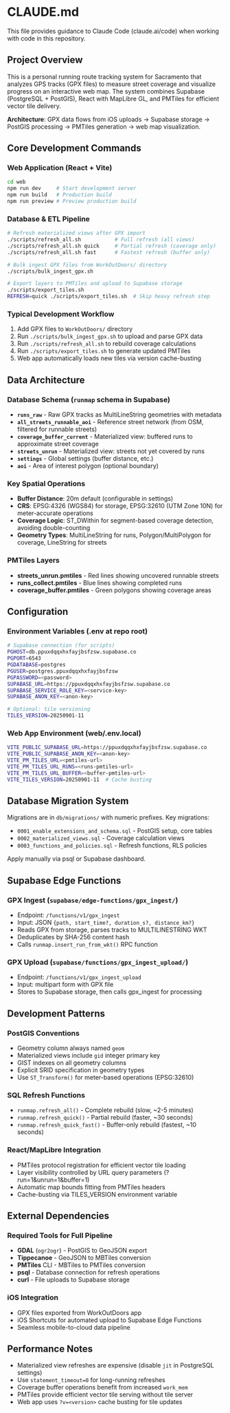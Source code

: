 # CLAUDE.md

This file provides guidance to Claude Code (claude.ai/code) when working with code in this repository.

## Project Overview

This is a personal running route tracking system for Sacramento that analyzes GPS tracks (GPX files) to measure street coverage and visualize progress on an interactive web map. The system combines Supabase (PostgreSQL + PostGIS), React with MapLibre GL, and PMTiles for efficient vector tile delivery.

**Architecture**: GPX data flows from iOS uploads → Supabase storage → PostGIS processing → PMTiles generation → web map visualization.

## Core Development Commands

### Web Application (React + Vite)
```bash
cd web
npm run dev     # Start development server
npm run build   # Production build 
npm run preview # Preview production build
```

### Database & ETL Pipeline
```bash
# Refresh materialized views after GPX import
./scripts/refresh_all.sh           # Full refresh (all views)
./scripts/refresh_all.sh quick     # Partial refresh (coverage only)
./scripts/refresh_all.sh fast      # Fastest refresh (buffer only)

# Bulk ingest GPX files from WorkOutDoors/ directory
./scripts/bulk_ingest_gpx.sh

# Export layers to PMTiles and upload to Supabase storage
./scripts/export_tiles.sh
REFRESH=quick ./scripts/export_tiles.sh  # Skip heavy refresh step
```

### Typical Development Workflow
1. Add GPX files to `WorkOutDoors/` directory
2. Run `./scripts/bulk_ingest_gpx.sh` to upload and parse GPX data
3. Run `./scripts/refresh_all.sh` to rebuild coverage calculations
4. Run `./scripts/export_tiles.sh` to generate updated PMTiles
5. Web app automatically loads new tiles via version cache-busting

## Data Architecture

### Database Schema (`runmap` schema in Supabase)
- **`runs_raw`** - Raw GPX tracks as MultiLineString geometries with metadata
- **`all_streets_runnable_aoi`** - Reference street network (from OSM, filtered for runnable streets)
- **`coverage_buffer_current`** - Materialized view: buffered runs to approximate street coverage  
- **`streets_unrun`** - Materialized view: streets not yet covered by runs
- **`settings`** - Global settings (buffer distance, etc.)
- **`aoi`** - Area of interest polygon (optional boundary)

### Key Spatial Operations
- **Buffer Distance**: 20m default (configurable in settings)
- **CRS**: EPSG:4326 (WGS84) for storage, EPSG:32610 (UTM Zone 10N) for meter-accurate operations
- **Coverage Logic**: ST_DWithin for segment-based coverage detection, avoiding double-counting
- **Geometry Types**: MultiLineString for runs, Polygon/MultiPolygon for coverage, LineString for streets

### PMTiles Layers
- **streets_unrun.pmtiles** - Red lines showing uncovered runnable streets
- **runs_collect.pmtiles** - Blue lines showing completed runs
- **coverage_buffer.pmtiles** - Green polygons showing coverage areas

## Configuration

### Environment Variables (.env at repo root)
```bash
# Supabase connection (for scripts)
PGHOST=db.ppuxdqqxhxfayjbsfzsw.supabase.co
PGPORT=6543
PGDATABASE=postgres  
PGUSER=postgres.ppuxdqqxhxfayjbsfzsw
PGPASSWORD=<password>
SUPABASE_URL=https://ppuxdqqxhxfayjbsfzsw.supabase.co
SUPABASE_SERVICE_ROLE_KEY=<service-key>
SUPABASE_ANON_KEY=<anon-key>

# Optional: tile versioning
TILES_VERSION=20250901-11
```

### Web App Environment (web/.env.local)
```bash
VITE_PUBLIC_SUPABASE_URL=https://ppuxdqqxhxfayjbsfzsw.supabase.co
VITE_PUBLIC_SUPABASE_ANON_KEY=<anon-key>
VITE_PM_TILES_URL=<pmtiles-url>
VITE_PM_TILES_URL_RUNS=<runs-pmtiles-url>  
VITE_PM_TILES_URL_BUFFER=<buffer-pmtiles-url>
VITE_TILES_VERSION=20250901-11  # Cache busting
```

## Database Migration System

Migrations are in `db/migrations/` with numeric prefixes. Key migrations:
- `0001_enable_extensions_and_schema.sql` - PostGIS setup, core tables
- `0002_materialized_views.sql` - Coverage calculation views
- `0003_functions_and_policies.sql` - Refresh functions, RLS policies

Apply manually via psql or Supabase dashboard.

## Supabase Edge Functions

### GPX Ingest (`supabase/edge-functions/gpx_ingest/`)
- Endpoint: `/functions/v1/gpx_ingest`
- Input: JSON `{path, start_time?, duration_s?, distance_km?}`
- Reads GPX from storage, parses tracks to MULTILINESTRING WKT
- Deduplicates by SHA-256 content hash
- Calls `runmap.insert_run_from_wkt()` RPC function

### GPX Upload (`supabase/functions/gpx_ingest_upload/`)  
- Endpoint: `/functions/v1/gpx_ingest_upload`
- Input: multipart form with GPX file
- Stores to Supabase storage, then calls gpx_ingest for processing

## Development Patterns

### PostGIS Conventions
- Geometry column always named `geom`
- Materialized views include `gid` integer primary key
- GIST indexes on all geometry columns
- Explicit SRID specification in geometry types
- Use `ST_Transform()` for meter-based operations (EPSG:32610)

### SQL Refresh Functions
- `runmap.refresh_all()` - Complete rebuild (slow, ~2-5 minutes)  
- `runmap.refresh_quick()` - Partial rebuild (faster, ~30 seconds)
- `runmap.refresh_quick_fast()` - Buffer-only rebuild (fastest, ~10 seconds)

### React/MapLibre Integration
- PMTiles protocol registration for efficient vector tile loading
- Layer visibility controlled by URL query parameters (?run=1&unrun=1&buffer=1)
- Automatic map bounds fitting from PMTiles headers
- Cache-busting via TILES_VERSION environment variable

## External Dependencies

### Required Tools for Full Pipeline
- **GDAL** (`ogr2ogr`) - PostGIS to GeoJSON export
- **Tippecanoe** - GeoJSON to MBTiles conversion  
- **PMTiles** CLI - MBTiles to PMTiles conversion
- **psql** - Database connection for refresh operations
- **curl** - File uploads to Supabase storage

### iOS Integration
- GPX files exported from WorkOutDoors app
- iOS Shortcuts for automated upload to Supabase Edge Functions
- Seamless mobile-to-cloud data pipeline

## Performance Notes

- Materialized view refreshes are expensive (disable `jit` in PostgreSQL settings)
- Use `statement_timeout=0` for long-running refreshes
- Coverage buffer operations benefit from increased `work_mem`
- PMTiles provide efficient vector tile serving without tile server
- Web app uses `?v=<version>` cache busting for tile updates